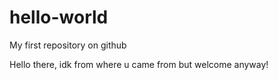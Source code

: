 # hello-world
My first repository on github

Hello there, idk from where u came from but welcome anyway!
